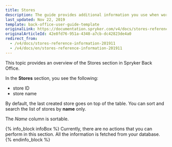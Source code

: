 ```yaml
---
title: Stores
description: The guide provides additional information you use when working with stores in the Back Office.
last_updated: Nov 22, 2019
template: back-office-user-guide-template
originalLink: https://documentation.spryker.com/v4/docs/stores-reference-information-201911
originalArticleId: 42e8fd76-951a-4348-a7cb-dc42823de4a0
redirect_from:
  - /v4/docs/stores-reference-information-201911
  - /v4/docs/en/stores-reference-information-201911
---
```


This topic provides an overview of the Stores section in Spryker Back Office.

In the **Stores** section, you see the following:
* store ID
* store name

By default, the last created store goes on top of the table. You can sort and search the list of stores by **name** only.

The *Name* column is sortable.

{% info_block infoBox %}
Currently, there are no actions that you can perform in this section. All the information is fetched from your database.
{% endinfo_block %}

<!-- Last review date: Sep 04, 2019by Jeremy Foruna, Andrii Tserkovnyi -->
